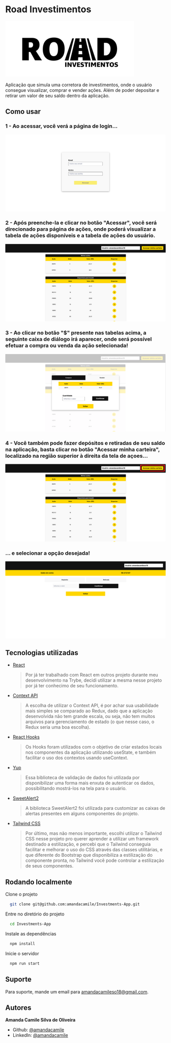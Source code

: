 # Road Investimentos

![ Logo da aplicação ](https://github.com/amandacamile/Investments-App/blob/main/src/_assets/img/ROAD.png)

Aplicação que simula uma corretora de investimentos, onde o usuário consegue visualizar, comprar e vender ações. Além de poder depositar e retirar um valor de seu saldo dentro da aplicação.

##  Como usar

###  1 - Ao acessar, você verá a página de login...

![ Imagem da tela de Login ](https://github.com/amandacamile/Investments-App/blob/main/readme-images/tela-de-login.png)


###  2 - Após preenche-la e clicar no botão "Acessar", você será direcionado para página de ações, onde poderá visualizar a tabela de ações disponíveis e a tabela de ações do usuário.

![ Imagem da tela de ações ](https://github.com/amandacamile/Investments-App/blob/main/readme-images/tela-de-acoes.png)


###  3 - Ao clicar no botão "$" presente nas tabelas acima, a seguinte caixa de diálogo irá aparecer, onde será possível efetuar a compra ou venda da ação selecionada!

![ Imagem da tela de compra e venda ](https://github.com/amandacamile/Investments-App/blob/main/readme-images/tela-de-compra-e-venda.png)


###  4 - Você também pode fazer depósitos e retiradas de seu saldo na aplicação, basta clicar no botão "Acessar minha carteira", localizado na região superior à direita da tela de açoes...

![ Imagem com instrução de qual botão clicar ](https://github.com/amandacamile/Investments-App/blob/main/readme-images/instrucao-botao-carteira.png)
### ... e selecionar a opção desejada!
![ Imagem da tela de depósito e retirada (carteira) ](https://github.com/amandacamile/Investments-App/blob/main/readme-images/tela-de-carteira.png)


## Tecnologias utilizadas
- [React](https://reactjs.org/)
    >Por já ter trabalhado com React em outros projeto durante meu desenvolvimento na Trybe, decidi utilizar a mesma nesse projeto por já ter conhecimo de seu funcionamento.
- [Context API](https://pt-br.reactjs.org/docs/context.html)
    >A escolha de utilizar o Context API, é por achar sua usabilidade mais simples se comparado ao Redux, dado que a aplicação desenvolvida não tem grande escala, ou seja, não tem muitos arquivos para gerenciamento de estado (o que nesse caso, o Redux seria uma boa escolha).
- [React Hooks](https://pt-br.reactjs.org/docs/hooks-intro.html)
    >Os Hooks foram utilizados com o objetivo de criar estados locais nos componentes da aplicação utilizando useState, e também facilitar o uso dos contextos usando useContext.
- [Yup](https://www.npmjs.com/package/yup)
    >Essa biblioteca de validação de dados foi utilizada por disponibilizar uma forma mais enxuta de autenticar os dados, possibilitando mostrá-los na tela para o usuário. 
- [SweetAlert2](https://sweetalert2.github.io/)
    >A biblioteca SweetAlert2 foi utilizada para customizar as caixas de alertas presentes em alguns componentes do projeto.
- [Tailwind CSS](https://tailwindcss.com/docs/installation)
    >Por último, mas não menos importante, escolhi utilizar o Tailwind CSS nesse projeto pro querer aprender a utilizar um framework destinado a estilização, e percebi que o Tailwind conseguia facilitar e melhorar o uso do CSS através das classes utilitárias, e que diferente do Bootstrap que disponibiliza a estilização do componente pronta, no Tailwind você pode controlar a estilização de seus componentes.
    

## Rodando localmente

Clone o projeto

```bash
  git clone git@github.com:amandacamile/Investments-App.git
```

Entre no diretório do projeto

```bash
  cd Investments-App
```

Instale as dependências

```bash
  npm install
```

Inicie o servidor

```bash
  npm run start
```


## Suporte

Para suporte, mande um email para amandacamileso18@gmail.com.


## Autores

**Amanda Camile Silva de Oliveira**
- Github: [@amandacamile](https://www.github.com/amandacamile)
- LinkedIn: [@amandacamile](https://www.linkedin.com/in/amandacamile/)
